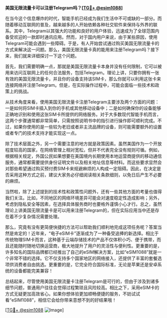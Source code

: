 **美国无限流量卡可以注册Telegram吗？[[TG💪+ @esim1088](https://t.me/s/esim1088)]**

在当今这个信息爆炸的时代，智能手机已经成为我们生活中不可或缺的一部分。而随着移动互联网的普及，越来越多的人开始依赖各种社交软件来保持与外界的联系。其中，Telegram以其强大的功能和良好的用户体验，迅速成为了全球范围内备受欢迎的一款即时通讯应用。然而，对于国内用户来说，由于某些原因，使用Telegram可能会遇到一些障碍。于是，有人开始尝试通过购买美国无限流量卡的方式来解决这一问题。那么，美国无限流量卡真的能用来注册Telegram吗？接下来，我们就来详细探讨一下这个问题。

首先，我们需要明确一点，那就是美国无限流量卡本身并没有任何限制，它可以被用来访问互联网上的任何合法服务，包括Telegram。理论上讲，只要你拥有一张有效的美国无限流量卡，并且你的设备支持该SIM卡，那么你就可以利用这张卡来连接网络并注册Telegram。但是，在实际操作过程中，可能会面临一些技术和政策上的挑战。

从技术角度来看，使用美国无限流量卡注册Telegram主要涉及两个方面的问题：一是如何将SIM卡插入到你的手机或其他移动设备中；二是如何确保你的设备能够正确地识别和使用这张SIM卡所提供的网络服务。对于大多数现代智能手机而言，这两个步骤通常都非常简单，只需按照说明书中的指引进行操作即可顺利完成。不过，如果你使用的是一些较为老旧或者非主流品牌的设备，则可能需要额外的设置或者专门的技术支持才能实现这一点。

除了技术层面之外，另一个需要注意的地方就是政策因素。虽然美国作为一个开放程度较高的国家，在网络管理上相对宽松，但并不代表完全没有规则可循。例如，根据相关规定，外国公民如果想要在美国境内长期使用本地运营商提供的移动通信服务，通常都需要提供身份证明文件以及相关地址信息等材料。而这些要求显然会对那些希望通过购买预付费SIM卡来规避麻烦的人构成一定阻碍。因此，在决定是否采用这种方式之前，建议大家务必仔细阅读相关条款细则，以免日后产生不必要的麻烦。

当然啦，除了上述提到的技术性和政策性问题外，还有一些其他方面的考量也值得我们关注。比如，不同地区的网络环境差异可能会对速度稳定性造成影响；另外，考虑到隐私安全等因素，在选择具体服务商时也要格外谨慎小心才行。总之，虽然理论上讲美国无限流量卡是可以用来注册Telegram的，但在实际应用当中还是存在着不少复杂情况需要处理。

那么，究竟有没有更简便快捷的方法可以帮助我们顺利地完成这项任务呢？答案当然是肯定的！近年来，“电子eSIM卡”逐渐成为了一种备受追捧的新选择。相比于传统物理SIM卡而言，这种基于云端存储技术的产品不仅体积小巧、便于携带，而且还能随时随地切换运营商，极大地提升了用户的灵活性与便利性。更重要的是，许多知名的国际品牌都已经推出了自己的eSIM解决方案，比如“eSIM1088”就是一个非常不错的选择。它不仅支持多个国家地区的网络接入，还提供了丰富的套餐选项供消费者自由挑选。更重要的是，它完全符合国际标准，无论是苹果还是安卓系统的设备都能完美兼容！

总结起来，尽管使用美国无限流量卡注册Telegram是可行的，但由于涉及到诸多细节问题，普通用户往往会觉得过程繁琐且风险较高。相比之下，采用eSIM卡的方式无疑更加高效省心。如果你想体验更加顺畅便捷的服务，不妨试试看“eSIM1088”，相信它会给你带来意想不到的好结果哦！

[[TG💪+ @esim1088](https://t.me/s/esim1088) ![Image](https://i.postimg.cc/4NQfJmqS/Snipaste-2025-05-13-00-14-12.png)]